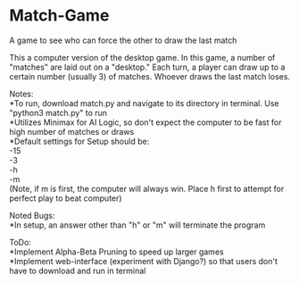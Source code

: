 Match-Game
==========

A game to see who can force the other to draw the last match

This a computer version of the desktop game.  In this game, a number of "matches" are laid out on a "desktop."  Each turn, a player can draw up to a certain number (usually 3) of matches.  Whoever draws the last match loses.

Notes:<br />
*To run, download match.py and navigate to its directory in terminal.  Use "python3 match.py" to run<br />
*Utilizes Minimax for AI Logic, so don't expect the computer to be fast for high number of matches or draws<br />
*Default settings for Setup should be:<br />
  -15<br />
  -3<br />
  -h<br />
  -m<br />
  (Note, if m is first, the computer will always win.  Place h first to attempt for perfect play to beat computer)<br />

Noted Bugs:<br />
*In setup, an answer other than "h" or "m" will terminate the program<br />

ToDo:<br />
*Implement Alpha-Beta Pruning to speed up larger games<br />
*Implement web-interface (experiment with Django?) so that users don't have to download and run in terminal<br />